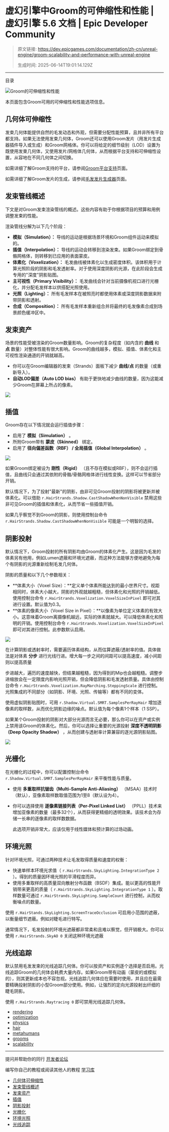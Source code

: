 # 虚幻引擎中Groom的可伸缩性和性能 | 虚幻引擎 5.6 文档 | Epic Developer Community

> 原文链接: https://dev.epicgames.com/documentation/zh-cn/unreal-engine/groom-scalability-and-performance-with-unreal-engine
> 
> 生成时间: 2025-06-14T19:01:14.129Z

---

目录

![Groom的可伸缩性和性能](https://dev.epicgames.com/community/api/documentation/image/8ae4980c-89fd-4a4c-8902-5fef7a17e715?resizing_type=fill&width=1920&height=335)

本页面包含Groom可用的可伸缩性和性能选项信息。

## 几何体可伸缩性

发束几何体能提供自然的毛发动态和外观，但需要分配性能预算，且并非所有平台都支持。如果无法使用发束几何体，Groom还可以使用Groom发片（用发片生成器插件导入或生成）和Groom网格体。你可以将给定的细节级别（LOD）设置为既使用发束几何体，又使用发片/网格体几何体，从而根据平台支持和可伸缩性设置，从容地在不同几何体之间切换。

如需详细了解Groom支持的平台，请参阅[Groom平台支持](/documentation/zh-cn/unreal-engine/groom-platform-support-in-unreal-engine)页面。

如需详细了解Groom发片的生成，请参阅[毛发发片生成器](/documentation/zh-cn/unreal-engine/hair-card-generator-for-grooms-in-unreal-engine)页面。

## 发束管线概述

下文是对Groom发束渲染管线的概述。这些内容有助于你根据项目的预算和用例调整发束的性能。

渲染管线分解为以下几个阶段：

-   **模拟（Simulation）：** 导线的运动是根据场景环境和Groom组件运动来模拟的。
-   **插值（Interpolation）：** 导线的运动会转移到渲染发束。如果Groom绑定到骨骼网格体，则转移到已应用的表面蒙皮。
-   **体素化（Voxelization）：** 毛发曲线被体素化以生成密度体积。该体积用于计算光照阶段的阴影和毛发透射率。对于使用深度阴影的光源，在此阶段会生成专用的"深度"阴影贴图。
-   **主可视性（Primary Visibility）：** 毛发曲线会针对当前摄像机视口进行光栅化，并分配毛发样本以供搭配光照使用。
-   **光照（Lighting）：** 所有毛发样本在被照亮时都使用体素或深度阴影数据来附带阴影和透射。
-   **合成（Composition）：** 所有毛发样本重新组合并将最终的毛发像素合成到场景颜色缓冲区中。

## 发束资产

场景的性能受被渲染的Groom数量影响。Groom的复杂程度（如内含的 **曲线** 和 **点** 数量）对整体性能有很大影响。Groom的曲线越多，模拟、插值、体素化和主可视性渲染通道的开销就越高。

-   你可以在Groom编辑器的发束（Strands）面板下减少 **曲线/点** 的数量（或重新导入）。
-   **自动LOD偏差（Auto LOD bias）** 有助于更快地减少曲线的数量，因为这能减少Groom在屏幕上所占的像素。

![](https://d1iv7db44yhgxn.cloudfront.net/documentation/images/72b2c33c-71f8-4b52-ae12-013801c0bc4a/strand-assets.png)

## 插值

Groom存在以下情况就会运行插值步骤：

-   启用了 **模拟（Simulation）** 。
-   所附Groom带有 **蒙皮（Skinned）** 绑定。
-   启用了 **径向偏差函数（RBF） / 全局插值（Global Interpolation）** 。

![](https://d1iv7db44yhgxn.cloudfront.net/documentation/images/0d10fdaa-03bd-43cb-a3df-dcae1bb70b4e/interpolation-1.png)

如果Groom绑定被设为 **刚性（Rigid）** （且不存在模拟或RBF），则不会运行插值，且曲线只会通过其依附的骨骼/骨骼网格体进行线性变换。这样可以节省部分开销。

默认情况下，为了投射"最新"的阴影，由非可见Groom投射的阴影将被更新并被体素化。可以借助 `r.HairStrands.Shadow.CastShadowWhenNonVisible` 禁用这些非可见Groom的插值和体素化，从而节省一些插值开销。

如果几乎察觉不到Groom的阴影，则使用控制台命令 `r.HairStrands.Shadow.CastShadowWhenNonVisible` 可能是一个明智的选择。

## 阴影投射

默认情况下，Groom投射的所有阴影均由Groom的体素化产生。这是因为毛发的体素另有他用，例如Lumen遮蔽和环境光遮蔽，而这种方法能够方便地避免为每个有阴影的光源重新绘制毛发几何体。

阴影的质量和以下几个参数相关：

-   **体素大小（Voxel Size）：**定义单个体素所能达到的最小世界尺寸。视距相同时，体素大小越大，阴影的外观就越粗糙，但体素化和光照的开销越低。使用控制台命令 `r.HairStrands.Voxelization.VoxelSizeInPixel` 即可对其进行设置。默认值为0.3。
-   **体素的像素大小（Voxel Size in Pixel）：**以像素为单位定义体素的有效大小。这意味着Groom离摄像机越远，实际的体素就越大。可以降低体素化和照明的开销。使用控制台命令 `r.HairStrands.Voxelization.VoxelSizeInPixel` 即可对其进行控制。此参数默认启用。

![](https://d1iv7db44yhgxn.cloudfront.net/documentation/images/49af6c10-63f3-4695-b716-54299f777695/shadows-1.png)

在计算阴影或透射率时，需要遍历体素结构，从而估算遮蔽/透射率的值。具体做法是对体素 **分步** 进行光线行进。增大每一步之间的间距可以提高速度，减小间距则以提高质量

步进越大，遍历的速度越快，但结果越粗糙，因为得到的Mip也会越粗糙。调整步进缩放会在一定限度内影响光照开销，但会降低阴影和毛发透射质量。具体由控制台命令 `r.HairStrands.Voxelization.RayMarching.SteppingScale` 进行控制。光照集成的不同部分（如阴影、环境、光照、传输等）都有不同的变体。

使用虚拟阴影贴图时，可用 `r.Shadow.Virtual.SMRT.SamplesPerRayHair` 增加逐像素的取样数，从而优化阴影边缘的噪点。默认值为每个像素1个样本（1 SSP）。

如果某个Groom投射的阴影对大部分光源而言无必要，那么你可以在资产或实例上禁用该Groom的体素化。然后，你可以选择让重要的光源投射 **深度不透明阴影（Deep Opacity Shadow）** ，从而创建与透射率计算兼容的逐光源阴影贴图。

![](https://d1iv7db44yhgxn.cloudfront.net/documentation/images/4ad5b136-be22-407a-b9ea-b35aa458f0e9/shadows-2.png)

## 光栅化

在光栅化的过程中，你可以配置控制台命令 `r.Shadow.Virtual.SMRT.SamplesPerRayHair` 来平衡性能与质量。

-   使用 **多重取样抗锯齿（Multi-Sample Anti-Aliasing）** （MSAA）技术时（默认），亚像素取样数取值范围为1至8（默认设为4）。
-   你可以选择使用 **逐像素链接列表（Per-Pixel Linked List）** （PPLL）技术来增加亚像素的数量（最多32个），从而获得更精细的透明效果。该技术会为存储一长串的逐像素的取样数数据。
    
    此选项开销非常大，应该仅用于线性媒体和预计算的过场动画。
    

## 环境光照

针对环境光照，可通过两种技术让毛发取得质量和速度的权衡：

-   快速单样本环境光求值（ `r.HairStrands.SkyLighting.IntegrationType 2` ）。得到的质量因环境光照的平滑程度而异。
-   使用多重取样的高质量双向散射分布函数（BSDF）集成。能以更高的性能开销带来更高的质量（ `r.HairStrands.SkyLighting.IntegrationType 1` ）。取样数量可通过 `r.HairStrands.SkyLighting.SampleCount` 进行控制，从而权衡噪点的数量。

使用 `r.HairStands.SkyLighting.ScreenTraceOcclusion` 可启用小范围的遮蔽，以衡量细节遮蔽。例如对睫毛进行特写。

通常情况下，毛发投射的环境光遮蔽都非常柔和且难以察觉，但开销极大。你可以使用 `r.HairStrands.SkyAO 0` 关闭这种环境光遮蔽

## 光线追踪

默认禁用毛发发束的光线追踪几何体。你可以按资产和实例逐个选择是否启用。光线追踪Groom的几何体会耗费大量内存。如果Groom带有动画（蒙皮的或模拟的），则其更新成本也不容忽视。光线追踪几何体应在需要时使用，并且应在最需要精确投射阴影的小型Groom部分使用。例如，让强烈的定向光源投射出纤细的睫毛阴影。

使用 `r.HairStrands.Raytracing 0` 即可禁用光线追踪几何体。

-   [rendering](https://dev.epicgames.com/community/search?query=rendering)
-   [optimization](https://dev.epicgames.com/community/search?query=optimization)
-   [physics](https://dev.epicgames.com/community/search?query=physics)
-   [hair](https://dev.epicgames.com/community/search?query=hair)
-   [metahumans](https://dev.epicgames.com/community/search?query=metahumans)
-   [grooms](https://dev.epicgames.com/community/search?query=grooms)
-   [scalability](https://dev.epicgames.com/community/search?query=scalability)

* * *

提问并帮助你的同行 [开发者论坛](https://forums.unrealengine.com/categories?tag=unreal-engine)

编写你自己的教程或阅读其他人的教程 [学习库](https://dev.epicgames.com/community/unreal-engine/learning)

-   [几何体可伸缩性](/documentation/zh-cn/unreal-engine/groom-scalability-and-performance-with-unreal-engine#%E5%87%A0%E4%BD%95%E4%BD%93%E5%8F%AF%E4%BC%B8%E7%BC%A9%E6%80%A7)
-   [发束管线概述](/documentation/zh-cn/unreal-engine/groom-scalability-and-performance-with-unreal-engine#%E5%8F%91%E6%9D%9F%E7%AE%A1%E7%BA%BF%E6%A6%82%E8%BF%B0)
-   [发束资产](/documentation/zh-cn/unreal-engine/groom-scalability-and-performance-with-unreal-engine#%E5%8F%91%E6%9D%9F%E8%B5%84%E4%BA%A7)
-   [插值](/documentation/zh-cn/unreal-engine/groom-scalability-and-performance-with-unreal-engine#%E6%8F%92%E5%80%BC)
-   [阴影投射](/documentation/zh-cn/unreal-engine/groom-scalability-and-performance-with-unreal-engine#%E9%98%B4%E5%BD%B1%E6%8A%95%E5%B0%84)
-   [光栅化](/documentation/zh-cn/unreal-engine/groom-scalability-and-performance-with-unreal-engine#%E5%85%89%E6%A0%85%E5%8C%96)
-   [环境光照](/documentation/zh-cn/unreal-engine/groom-scalability-and-performance-with-unreal-engine#%E7%8E%AF%E5%A2%83%E5%85%89%E7%85%A7)
-   [光线追踪](/documentation/zh-cn/unreal-engine/groom-scalability-and-performance-with-unreal-engine#%E5%85%89%E7%BA%BF%E8%BF%BD%E8%B8%AA)